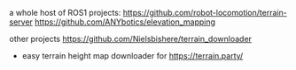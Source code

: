 a whole host of ROS1 projects:
https://github.com/robot-locomotion/terrain-server
https://github.com/ANYbotics/elevation_mapping

other projects
https://github.com/Nielsbishere/terrain_downloader
- easy terrain height map downloader for https://terrain.party/
